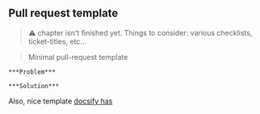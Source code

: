 ## Pull request template

> ⚠️ chapter isn't finished yet. Things to consider: various checklists, ticket-titles, etc...


> Minimal pull-request template

```
***Problem***

***Solution***

 ```

 Also, nice template [docsify has](https://github.com/docsifyjs/docsify/blob/develop/.github/PULL_REQUEST_TEMPLATE.md)